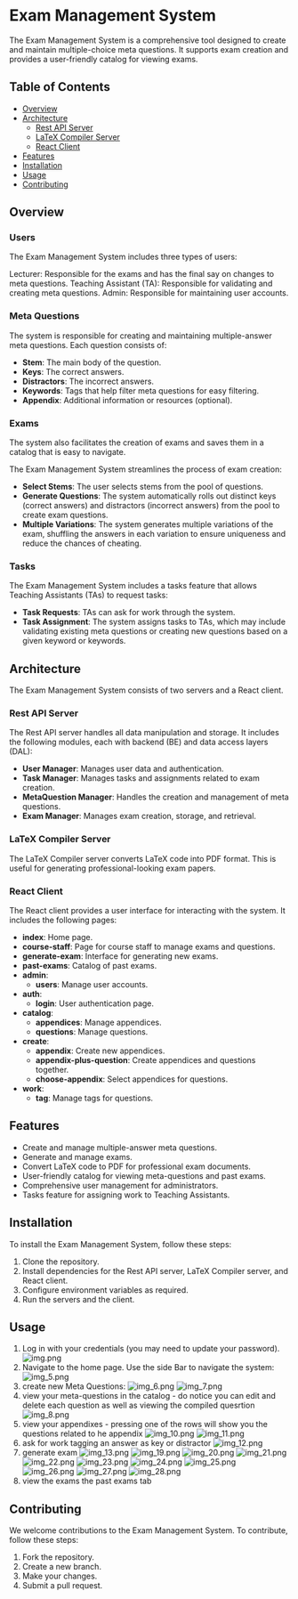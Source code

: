 # Exam Management System

The Exam Management System is a comprehensive tool designed to create and maintain multiple-choice meta questions. 
It supports exam creation and provides a user-friendly catalog for viewing exams.

## Table of Contents
- [Overview](#overview)
- [Architecture](#architecture)
  - [Rest API Server](#rest-api-server)
  - [LaTeX Compiler Server](#latex-compiler-server)
  - [React Client](#react-client)
- [Features](#features)
- [Installation](#installation)
- [Usage](#usage)
- [Contributing](#contributing)

## Overview

### Users

The Exam Management System includes three types of users:

Lecturer: Responsible for the exams and has the final say on changes to meta questions.
Teaching Assistant (TA): Responsible for validating and creating meta questions.
Admin: Responsible for maintaining user accounts.

### Meta Questions

The system is responsible for creating and maintaining multiple-answer meta questions. 
Each question consists of:
- **Stem**: The main body of the question.
- **Keys**: The correct answers.
- **Distractors**: The incorrect answers.
- **Keywords**: Tags that help filter meta questions for easy filtering.
- **Appendix**: Additional information or resources (optional).

### Exams 
The system also facilitates the creation of exams and saves them in a catalog that is easy to navigate.

The Exam Management System streamlines the process of exam creation:

- **Select Stems**: The user selects stems from the pool of questions.
- **Generate Questions**: The system automatically rolls out distinct keys (correct answers) and distractors (incorrect answers) from the pool to create exam questions.
- **Multiple Variations**: The system generates multiple variations of the exam, shuffling the answers in each variation to ensure uniqueness and reduce the chances of cheating.

### Tasks
The Exam Management System includes a tasks feature that allows Teaching Assistants (TAs) to request tasks:

- **Task Requests**: TAs can ask for work through the system.
- **Task Assignment**: The system assigns tasks to TAs, which may include validating existing meta questions or creating new questions based on a given keyword or keywords.

## Architecture

The Exam Management System consists of two servers and a React client.

### Rest API Server

The Rest API server handles all data manipulation and storage. It includes the following modules, each with backend (BE) and data access layers (DAL):

- **User Manager**: Manages user data and authentication.
- **Task Manager**: Manages tasks and assignments related to exam creation.
- **MetaQuestion Manager**: Handles the creation and management of meta questions.
- **Exam Manager**: Manages exam creation, storage, and retrieval.

### LaTeX Compiler Server

The LaTeX Compiler server converts LaTeX code into PDF format. This is useful for generating professional-looking exam papers.

### React Client

The React client provides a user interface for interacting with the system. It includes the following pages:

- **index**: Home page.
- **course-staff**: Page for course staff to manage exams and questions.
- **generate-exam**: Interface for generating new exams.
- **past-exams**: Catalog of past exams.
- **admin**:
  - **users**: Manage user accounts.
- **auth**:
  - **login**: User authentication page.
- **catalog**:
  - **appendices**: Manage appendices.
  - **questions**: Manage questions.
- **create**:
  - **appendix**: Create new appendices.
  - **appendix-plus-question**: Create appendices and questions together.
  - **choose-appendix**: Select appendices for questions.
- **work**:
  - **tag**: Manage tags for questions.

## Features

- Create and manage multiple-answer meta questions.
- Generate and manage exams.
- Convert LaTeX code to PDF for professional exam documents.
- User-friendly catalog for viewing meta-questions and past exams.
- Comprehensive user management for administrators.
- Tasks feature for assigning work to Teaching Assistants.


## Installation

To install the Exam Management System, follow these steps:

1. Clone the repository.
2. Install dependencies for the Rest API server, LaTeX Compiler server, and React client.
3. Configure environment variables as required.
4. Run the servers and the client.

## Usage

1. Log in with your credentials (you may need to update your password).
![img.png](img.png)
2. Navigate to the home page. Use the side Bar to navigate the system:
![img_5.png](img_5.png)
3. create new Meta Questions:
![img_6.png](img_6.png)
![img_7.png](img_7.png)
4. view your meta-questions in the catalog - do notice you can edit and delete each question as well as viewing the
compiled quesrtion
![img_8.png](img_8.png)
5. view your appendixes - pressing one of the rows will show you the questions related to he appendix
![img_10.png](img_10.png)
![img_11.png](img_11.png)
6. ask for work tagging an answer as key or distractor
![img_12.png](img_12.png)
7. generate exam
![img_13.png](img_13.png)
![img_19.png](img_19.png)
![img_20.png](img_20.png)
![img_21.png](img_21.png)
![img_22.png](img_22.png)
![img_23.png](img_23.png)
![img_24.png](img_24.png)
![img_25.png](img_25.png)
![img_26.png](img_26.png)
![img_27.png](img_27.png)
![img_28.png](img_28.png)
8. view the exams the past exams tab 

## Contributing

We welcome contributions to the Exam Management System. To contribute, follow these steps:

1. Fork the repository.
2. Create a new branch.
3. Make your changes.
4. Submit a pull request.
